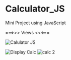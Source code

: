 # Calculator_JS
 Mini Project using JavaScript
 
 ===>>> Views <<<===
 
 ![Calulator JS](https://user-images.githubusercontent.com/60600782/175613962-2a186b93-3ba3-4444-8dec-370b432f58d0.PNG)
 
 ![Display Calc](https://user-images.githubusercontent.com/60600782/175614290-2de2223f-4b51-4866-842d-531dbc5c1a48.PNG) ![calc 2](https://user-images.githubusercontent.com/60600782/175614318-87e03362-41ba-43c5-b779-1e7e646399d3.PNG)

